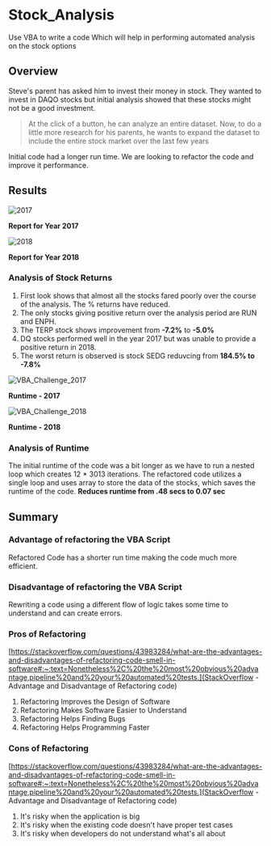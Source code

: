 # Stock_Analysis

Use VBA to write a code Which will help in performing automated analysis on the stock options

## Overview

Steve's parent has asked him to invest their money in stock. They wanted to invest in DAQO stocks but initial analysis showed that these stocks might not be a good investment. 
>At the click of a button, he can analyze an entire dataset. Now, to do a little more research for his parents, he wants to expand the dataset to include the entire stock market over the last few years

Initial code had a longer run time. We are looking to refactor the code and improve it performance.

## Results

![2017](https://user-images.githubusercontent.com/100053788/158299557-8acc4041-70e3-4a6e-9875-bb8ac71ae710.PNG)

**Report for Year 2017**

![2018](https://user-images.githubusercontent.com/100053788/158299559-e99a7513-0109-4a67-a2e2-4b8ebe534c45.PNG)

**Report for Year 2018**

### Analysis of Stock Returns

1. First look shows that almost all the stocks fared poorly over the course of the analysis. The % returns have reduced.
2. The only stocks giving positive return over the analysis period are RUN and ENPH. 
3. The TERP stock shows improvement from **-7.2%** to **-5.0%**
4. DQ stocks performed well in the year 2017 but was unable to provide a positive return in 2018.
5. The worst return is observed is stock SEDG reduvcing from **184.5% to -7.8%**

![VBA_Challenge_2017](https://user-images.githubusercontent.com/100053788/158301323-79539496-691d-4b48-afc8-32c392432a27.PNG)

**Runtime - 2017**

![VBA_Challenge_2018](https://user-images.githubusercontent.com/100053788/158301327-66c69f9b-24e3-4527-ba67-a831a676d4db.PNG)

**Runtime - 2018**

### Analysis of Runtime

The initial runtime of the code was a bit longer as we have to run a nested loop which creates 12 * 3013 iterations.
The refactored code utilizes a single loop and uses array to store the data of the stocks, which saves the runtime of the code. **Reduces runtime from .48 secs to 0.07 sec**

## Summary

### Advantage of refactoring the VBA Script

Refactored Code has a shorter run time making the code much more efficient.

### Disadvantage of refactoring the VBA Script

Rewriting a code using a different flow of logic takes some time to understand and can create errors.

### Pros of Refactoring

[https://stackoverflow.com/questions/43983284/what-are-the-advantages-and-disadvantages-of-refactoring-code-smell-in-software#:~:text=Nonetheless%2C%20the%20most%20obvious%20advantage,pipeline%20and%20your%20automated%20tests.](StackOverflow - Advantage and Disadvantage of Refactoring code)
1. Refactoring Improves the Design of Software
2. Refactoring Makes Software Easier to Understand
3. Refactoring Helps Finding Bugs
4. Refactoring Helps Programming Faster

### Cons of Refactoring

[https://stackoverflow.com/questions/43983284/what-are-the-advantages-and-disadvantages-of-refactoring-code-smell-in-software#:~:text=Nonetheless%2C%20the%20most%20obvious%20advantage,pipeline%20and%20your%20automated%20tests.](StackOverflow - Advantage and Disadvantage of Refactoring code)
 1. It's risky when the application is big 
 2. It's risky when the existing code doesn't have proper test cases 
 3. It's risky when developers do not understand what's all about
